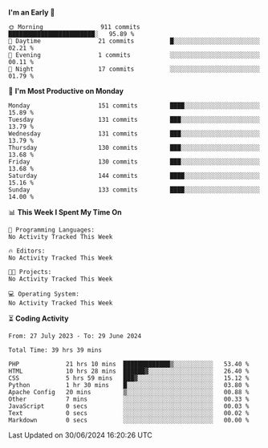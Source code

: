 
<!--START_SECTION:week-->
**I'm an Early 🐤** 

```text
🌞 Morning                911 commits         ████████████████████████░   95.89 % 
🌆 Daytime                21 commits          █░░░░░░░░░░░░░░░░░░░░░░░░   02.21 % 
🌃 Evening                1 commits           ░░░░░░░░░░░░░░░░░░░░░░░░░   00.11 % 
🌙 Night                  17 commits          ░░░░░░░░░░░░░░░░░░░░░░░░░   01.79 % 
```
📅 **I'm Most Productive on Monday** 

```text
Monday                   151 commits         ████░░░░░░░░░░░░░░░░░░░░░   15.89 % 
Tuesday                  131 commits         ███░░░░░░░░░░░░░░░░░░░░░░   13.79 % 
Wednesday                131 commits         ███░░░░░░░░░░░░░░░░░░░░░░   13.79 % 
Thursday                 130 commits         ███░░░░░░░░░░░░░░░░░░░░░░   13.68 % 
Friday                   130 commits         ███░░░░░░░░░░░░░░░░░░░░░░   13.68 % 
Saturday                 144 commits         ████░░░░░░░░░░░░░░░░░░░░░   15.16 % 
Sunday                   133 commits         ████░░░░░░░░░░░░░░░░░░░░░   14.00 % 
```


📊 **This Week I Spent My Time On** 

```text
💬 Programming Languages: 
No Activity Tracked This Week

🔥 Editors: 
No Activity Tracked This Week

🐱‍💻 Projects: 
No Activity Tracked This Week

💻 Operating System: 
No Activity Tracked This Week
```


<!--END_SECTION:week-->

⏳ **Coding Activity**

<!--START_SECTION:alltime-->

```text
From: 27 July 2023 - To: 29 June 2024

Total Time: 39 hrs 39 mins

PHP             21 hrs 10 mins  █████████████▒░░░░░░░░░░░   53.40 %
HTML            10 hrs 28 mins  ██████▓░░░░░░░░░░░░░░░░░░   26.40 %
CSS             5 hrs 59 mins   ███▓░░░░░░░░░░░░░░░░░░░░░   15.12 %
Python          1 hr 30 mins    █░░░░░░░░░░░░░░░░░░░░░░░░   03.80 %
Apache Config   20 mins         ▒░░░░░░░░░░░░░░░░░░░░░░░░   00.88 %
Other           7 mins          ░░░░░░░░░░░░░░░░░░░░░░░░░   00.33 %
JavaScript      0 secs          ░░░░░░░░░░░░░░░░░░░░░░░░░   00.03 %
Text            0 secs          ░░░░░░░░░░░░░░░░░░░░░░░░░   00.02 %
Markdown        0 secs          ░░░░░░░░░░░░░░░░░░░░░░░░░   00.00 %
```

<!--END_SECTION:alltime-->
<!--START_SECTION:date-->

 Last Updated on 30/06/2024 16:20:26 UTC
<!--END_SECTION:date-->
